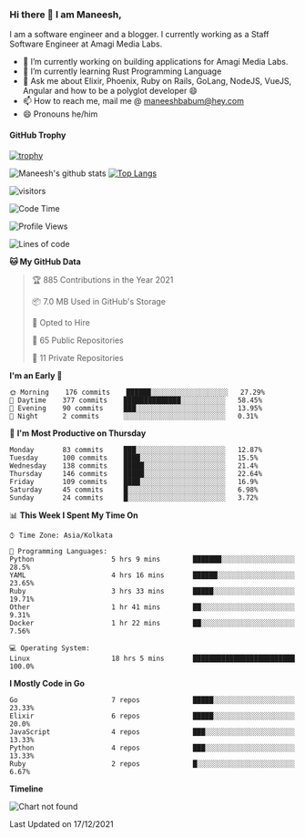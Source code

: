### Hi there 👋 I am Maneesh,

I am a software engineer and a blogger. I currently working as a Staff Software Engineer at Amagi Media Labs.


- 🔭 I’m currently working on building applications for Amagi Media Labs.
- 🌱 I’m currently learning Rust Programming Language
- 💬 Ask me about Elixir, Phoenix, Ruby on Rails, GoLang, NodeJS, VueJS, Angular and how to be a polyglot developer 😄
- 📫 How to reach me, mail me @ maneeshbabum@hey.com
- 😄 Pronouns he/him

#### GitHub Trophy
[![trophy](https://github-profile-trophy.vercel.app/?username=mbm-c)](https://github.com/ryo-ma/github-profile-trophy)

![Maneesh's github stats](https://github-readme-stats.vercel.app/api?username=mbm-c&show_icons=true)
[![Top Langs](https://github-readme-stats.vercel.app/api/top-langs/?username=mbm-c)](https://github.com/anuraghazra/github-readme-stats)


![visitors](https://visitor-badge.glitch.me/badge?page_id=maneeshbabu.maneeshbabu)

<!--START_SECTION:waka-->
![Code Time](http://img.shields.io/badge/Code%20Time-413%20hrs%201%20min-blue)

![Profile Views](http://img.shields.io/badge/Profile%20Views-0-blue)

![Lines of code](https://img.shields.io/badge/From%20Hello%20World%20I%27ve%20Written-288%20Thousand%20lines%20of%20code-blue)

**🐱 My GitHub Data** 

> 🏆 885 Contributions in the Year 2021
 > 
> 📦 7.0 MB Used in GitHub's Storage 
 > 
> 💼 Opted to Hire
 > 
> 📜 65 Public Repositories 
 > 
> 🔑 11 Private Repositories  
 > 
**I'm an Early 🐤** 

```text
🌞 Morning    176 commits    ██████░░░░░░░░░░░░░░░░░░░   27.29% 
🌆 Daytime    377 commits    ██████████████░░░░░░░░░░░   58.45% 
🌃 Evening    90 commits     ███░░░░░░░░░░░░░░░░░░░░░░   13.95% 
🌙 Night      2 commits      ░░░░░░░░░░░░░░░░░░░░░░░░░   0.31%

```
📅 **I'm Most Productive on Thursday** 

```text
Monday       83 commits     ███░░░░░░░░░░░░░░░░░░░░░░   12.87% 
Tuesday      100 commits    ████░░░░░░░░░░░░░░░░░░░░░   15.5% 
Wednesday    138 commits    █████░░░░░░░░░░░░░░░░░░░░   21.4% 
Thursday     146 commits    █████░░░░░░░░░░░░░░░░░░░░   22.64% 
Friday       109 commits    ████░░░░░░░░░░░░░░░░░░░░░   16.9% 
Saturday     45 commits     █░░░░░░░░░░░░░░░░░░░░░░░░   6.98% 
Sunday       24 commits     █░░░░░░░░░░░░░░░░░░░░░░░░   3.72%

```


📊 **This Week I Spent My Time On** 

```text
⌚︎ Time Zone: Asia/Kolkata

💬 Programming Languages: 
Python                   5 hrs 9 mins        ███████░░░░░░░░░░░░░░░░░░   28.5% 
YAML                     4 hrs 16 mins       ██████░░░░░░░░░░░░░░░░░░░   23.65% 
Ruby                     3 hrs 33 mins       █████░░░░░░░░░░░░░░░░░░░░   19.71% 
Other                    1 hr 41 mins        ██░░░░░░░░░░░░░░░░░░░░░░░   9.31% 
Docker                   1 hr 22 mins        ██░░░░░░░░░░░░░░░░░░░░░░░   7.56%

💻 Operating System: 
Linux                    18 hrs 5 mins       █████████████████████████   100.0%

```

**I Mostly Code in Go** 

```text
Go                       7 repos             █████░░░░░░░░░░░░░░░░░░░░   23.33% 
Elixir                   6 repos             █████░░░░░░░░░░░░░░░░░░░░   20.0% 
JavaScript               4 repos             ███░░░░░░░░░░░░░░░░░░░░░░   13.33% 
Python                   4 repos             ███░░░░░░░░░░░░░░░░░░░░░░   13.33% 
Ruby                     2 repos             █░░░░░░░░░░░░░░░░░░░░░░░░   6.67%

```


**Timeline**

![Chart not found](https://raw.githubusercontent.com/mbm-c/mbm-c/master/charts/bar_graph.png) 


 Last Updated on 17/12/2021
<!--END_SECTION:waka-->

<!--
**maneeshbabu/maneeshbabu** is a ✨ _special_ ✨ repository because its `README.md` (this file) appears on your GitHub profile.

Here are some ideas to get you started:

- 🔭 I’m currently working on ...
- 🌱 I’m currently learning ...
- 👯 I’m looking to collaborate on ...
- 🤔 I’m looking for help with ...
- 💬 Ask me about ...
- 📫 How to reach me: ...
- 😄 Pronouns: ...
- ⚡ Fun fact: ...
-->
